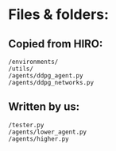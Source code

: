 Files & folders:  
================
Copied from HIRO:  
-----------------
`/environments/`  
`/utils/`  
`/agents/ddpg_agent.py`  
`/agents/ddpg_networks.py`  

Written by us:  
-------------
`/tester.py`  
`/agents/lower_agent.py`  
`/agents/higher.py`  